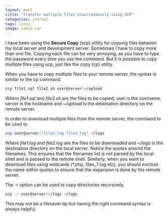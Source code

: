 ```yaml
---
layout: post
title: "Transfer multiple files simultaneously using SCP"
categories: journal
tags: linux
image: cable-car
---
```

I have been using the **Secure Copy** (scp) utility for copying files between my local server and development server. Sometimes I have to copy more than one file. Copying each file can be very annoying, as you have to type the password every time you use the command. But it is possible to copy multiple files using scp, just like the copy (cp) utility.

When you have to copy multiple files to your remote server, the syntax is similar to the cp command.

```bash
scp file1.sql file2.sh user@server:~/upload
```

Where *file1.sql* and *file2.sh* are the files to be copied, user is the username, server is the hostname and *~/upload* is the destination directory on the remote server.

In order to download multiple files from the remote server, the command to be used is:

```bash
scp user@server:"file1.log file2.log" ~/logs
```

Where *file1.log* and *file2.log* are the files to be downloaded and *~/logs* is the destination directory on the local server. Notice the quotes around the filenames. This ensures that the filenames list is not parsed by the local shell and is passed to the remote shell. Similarly, when you want to download files using wildcards (\*.php, files_?.log etc), you should enclose the name within quotes to ensure that the expansion is done by the remote server.

The -r option can be used to copy directories recursively.

```bash
scp -r user@server:~/logs ~/logs
```

This may not be a lifesaver tip but having the right command syntax is always helpful.

